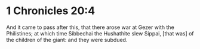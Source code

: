 # 1 Chronicles 20:4

And it came to pass after this, that there arose war at Gezer with the Philistines; at which time Sibbechai the Hushathite slew Sippai, [that was] of the children of the giant: and they were subdued.